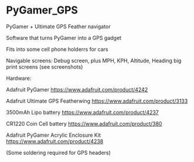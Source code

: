 # PyGamer_GPS
PyGamer + Ultimate GPS Feather navigator

Software that turns PyGamer into a GPS gadget

Fits into some cell phone holderrs for cars
 
Navigable screens: Debug screen, plus MPH, KPH, Altitude, Heading big print screens (see screenshots)  

Hardware:

Adafruit PyGamer
https://www.adafruit.com/product/4242

Adafruit Ultimate GPS Featherwing
https://www.adafruit.com/product/3133

3500mAh Lipo battery
https://www.adafruit.com/product/4237

CR1220 Coin Cell battery
https://www.adafruit.com/product/380

Adafruit PyGamer Acrylic Enclosure Kit
https://www.adafruit.com/product/4238

(Some soldering required for GPS headers)
